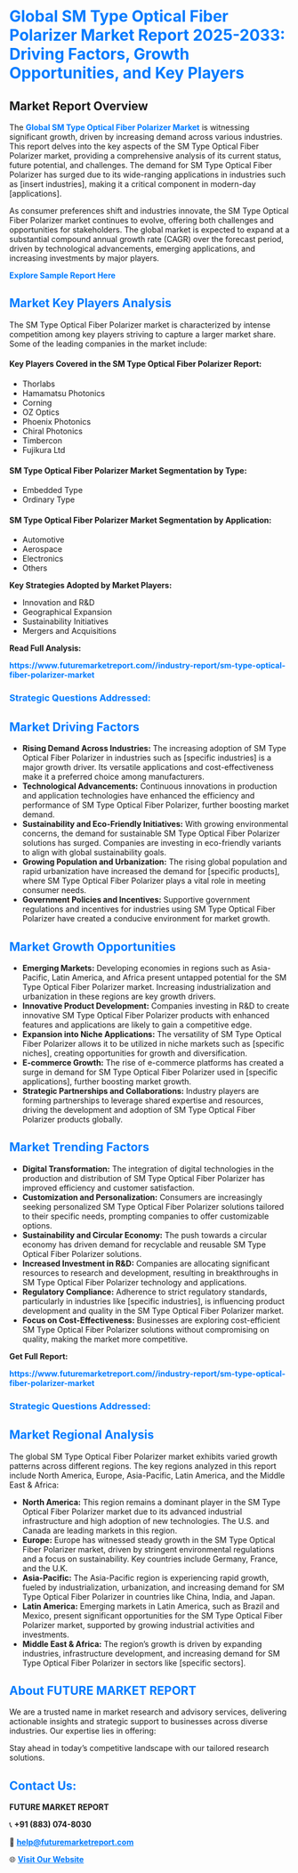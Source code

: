 <h1 style="color: #007BFF;">Global SM Type Optical Fiber Polarizer Market Report 2025-2033: Driving Factors, Growth Opportunities, and Key Players</h1>

<section id="overview">
<h2>Market Report Overview</h2>
<p>The <a href="https://www.futuremarketreport.com//industry-report/sm-type-optical-fiber-polarizer-market" style="color: #007BFF; text-decoration: none;"><strong>Global SM Type Optical Fiber Polarizer Market</strong></a> is witnessing significant growth, driven by increasing demand across various industries. This report delves into the key aspects of the SM Type Optical Fiber Polarizer market, providing a comprehensive analysis of its current status, future potential, and challenges. The demand for SM Type Optical Fiber Polarizer has surged due to its wide-ranging applications in industries such as [insert industries], making it a critical component in modern-day [applications].</p>
<p>As consumer preferences shift and industries innovate, the SM Type Optical Fiber Polarizer market continues to evolve, offering both challenges and opportunities for stakeholders. The global market is expected to expand at a substantial compound annual growth rate (CAGR) over the forecast period, driven by technological advancements, emerging applications, and increasing investments by major players.</p>
</section>

<section id="overview">
<p><a href="https://www.futuremarketreport.com//request-sample/reportId=75265" style="color: #007BFF; text-decoration: none;"><strong>Explore Sample Report Here</strong></a></p>
</section>

<section id="key-players">
<h2 style="color: #007BFF;">Market Key Players Analysis</h2>
<p>The SM Type Optical Fiber Polarizer market is characterized by intense competition among key players striving to capture a larger market share. Some of the leading companies in the market include:</p>
<h4>Key Players Covered in the SM Type Optical Fiber Polarizer Report:</h4>
<ul><li>Thorlabs</li><li>Hamamatsu Photonics</li><li>Corning</li><li>OZ Optics</li><li>Phoenix Photonics</li><li>Chiral Photonics</li><li>Timbercon</li><li>Fujikura Ltd</li></ul>
<h4>SM Type Optical Fiber Polarizer Market Segmentation by Type:</h4>
<ul><li>Embedded Type</li><li>Ordinary Type</li></ul>

<h4>SM Type Optical Fiber Polarizer Market Segmentation by Application:</h4>
<ul><li>Automotive</li><li>Aerospace</li><li>Electronics</li><li>Others</li></ul>
<p><strong>Key Strategies Adopted by Market Players:</strong></p>
<ul>
<li>Innovation and R&D</li>
<li>Geographical Expansion</li>
<li>Sustainability Initiatives</li>
<li>Mergers and Acquisitions</li>
</ul>
</section>

<section>
<p><strong>Read Full Analysis: </strong></p><a href="https://www.futuremarketreport.com//industry-report/sm-type-optical-fiber-polarizer-market" style="color: #007BFF; text-decoration: none;"><strong>https://www.futuremarketreport.com//industry-report/sm-type-optical-fiber-polarizer-market</strong></a>
<h3 style="color: #007BFF;">Strategic Questions Addressed:</h3>
</section>

<section id="driving-factors">
<h2 style="color: #007BFF;">Market Driving Factors</h2>
<ul>
<li><strong>Rising Demand Across Industries:</strong> The increasing adoption of SM Type Optical Fiber Polarizer in industries such as [specific industries] is a major growth driver. Its versatile applications and cost-effectiveness make it a preferred choice among manufacturers.</li>
<li><strong>Technological Advancements:</strong> Continuous innovations in production and application technologies have enhanced the efficiency and performance of SM Type Optical Fiber Polarizer, further boosting market demand.</li>
<li><strong>Sustainability and Eco-Friendly Initiatives:</strong> With growing environmental concerns, the demand for sustainable SM Type Optical Fiber Polarizer solutions has surged. Companies are investing in eco-friendly variants to align with global sustainability goals.</li>
<li><strong>Growing Population and Urbanization:</strong> The rising global population and rapid urbanization have increased the demand for [specific products], where SM Type Optical Fiber Polarizer plays a vital role in meeting consumer needs.</li>
<li><strong>Government Policies and Incentives:</strong> Supportive government regulations and incentives for industries using SM Type Optical Fiber Polarizer have created a conducive environment for market growth.</li>
</ul>
</section>

<section id="growth-opportunities">
<h2 style="color: #007BFF;">Market Growth Opportunities</h2>
<ul>
<li><strong>Emerging Markets:</strong> Developing economies in regions such as Asia-Pacific, Latin America, and Africa present untapped potential for the SM Type Optical Fiber Polarizer market. Increasing industrialization and urbanization in these regions are key growth drivers.</li>
<li><strong>Innovative Product Development:</strong> Companies investing in R&D to create innovative SM Type Optical Fiber Polarizer products with enhanced features and applications are likely to gain a competitive edge.</li>
<li><strong>Expansion into Niche Applications:</strong> The versatility of SM Type Optical Fiber Polarizer allows it to be utilized in niche markets such as [specific niches], creating opportunities for growth and diversification.</li>
<li><strong>E-commerce Growth:</strong> The rise of e-commerce platforms has created a surge in demand for SM Type Optical Fiber Polarizer used in [specific applications], further boosting market growth.</li>
<li><strong>Strategic Partnerships and Collaborations:</strong> Industry players are forming partnerships to leverage shared expertise and resources, driving the development and adoption of SM Type Optical Fiber Polarizer products globally.</li>
</ul>
</section>

<section id="trending-factors">
<h2 style="color: #007BFF;">Market Trending Factors</h2>
<ul>
<li><strong>Digital Transformation:</strong> The integration of digital technologies in the production and distribution of SM Type Optical Fiber Polarizer has improved efficiency and customer satisfaction.</li>
<li><strong>Customization and Personalization:</strong> Consumers are increasingly seeking personalized SM Type Optical Fiber Polarizer solutions tailored to their specific needs, prompting companies to offer customizable options.</li>
<li><strong>Sustainability and Circular Economy:</strong> The push towards a circular economy has driven demand for recyclable and reusable SM Type Optical Fiber Polarizer solutions.</li>
<li><strong>Increased Investment in R&D:</strong> Companies are allocating significant resources to research and development, resulting in breakthroughs in SM Type Optical Fiber Polarizer technology and applications.</li>
<li><strong>Regulatory Compliance:</strong> Adherence to strict regulatory standards, particularly in industries like [specific industries], is influencing product development and quality in the SM Type Optical Fiber Polarizer market.</li>
<li><strong>Focus on Cost-Effectiveness:</strong> Businesses are exploring cost-efficient SM Type Optical Fiber Polarizer solutions without compromising on quality, making the market more competitive.</li>
</ul>
</section>

<section>
<p><strong>Get Full Report: </strong></p><a href="https://www.futuremarketreport.com//industry-report/sm-type-optical-fiber-polarizer-market" style="color: #007BFF; text-decoration: none;"><strong>https://www.futuremarketreport.com//industry-report/sm-type-optical-fiber-polarizer-market</strong></a>
<h3 style="color: #007BFF;">Strategic Questions Addressed:</h3>
</section>


<section id="regional-analysis">
<h2 style="color: #007BFF;">Market Regional Analysis</h2>
<p>The global SM Type Optical Fiber Polarizer market exhibits varied growth patterns across different regions. The key regions analyzed in this report include North America, Europe, Asia-Pacific, Latin America, and the Middle East & Africa:</p>
<ul>
<li><strong>North America:</strong> This region remains a dominant player in the SM Type Optical Fiber Polarizer market due to its advanced industrial infrastructure and high adoption of new technologies. The U.S. and Canada are leading markets in this region.</li>
<li><strong>Europe:</strong> Europe has witnessed steady growth in the SM Type Optical Fiber Polarizer market, driven by stringent environmental regulations and a focus on sustainability. Key countries include Germany, France, and the U.K.</li>
<li><strong>Asia-Pacific:</strong> The Asia-Pacific region is experiencing rapid growth, fueled by industrialization, urbanization, and increasing demand for SM Type Optical Fiber Polarizer in countries like China, India, and Japan.</li>
<li><strong>Latin America:</strong> Emerging markets in Latin America, such as Brazil and Mexico, present significant opportunities for the SM Type Optical Fiber Polarizer market, supported by growing industrial activities and investments.</li>
<li><strong>Middle East & Africa:</strong> The region’s growth is driven by expanding industries, infrastructure development, and increasing demand for SM Type Optical Fiber Polarizer in sectors like [specific sectors].</li>
</ul>
</section>

<footer>
<h2 style="color: #007BFF;">About FUTURE MARKET REPORT</h2>
<p>We are a trusted name in market research and advisory services, delivering actionable insights and strategic support to businesses across diverse industries. Our expertise lies in offering:</p>

<p>Stay ahead in today’s competitive landscape with our tailored research solutions.</p>

<h2 style="color: #007BFF;">Contact Us:</h2>
<p><strong>FUTURE MARKET REPORT</strong></p>
<p>📞 <strong>+91 (883) 074-8030</strong></p>
<p>📧 <strong><a href="mailto:help@futuremarketreport.com" style="color: #007BFF;">help@futuremarketreport.com</a></strong></p>
<p>🌐 <strong><a href="https://www.futuremarketreport.com/" style="color: #007BFF;">Visit Our Website</a></strong></p>
</footer>
